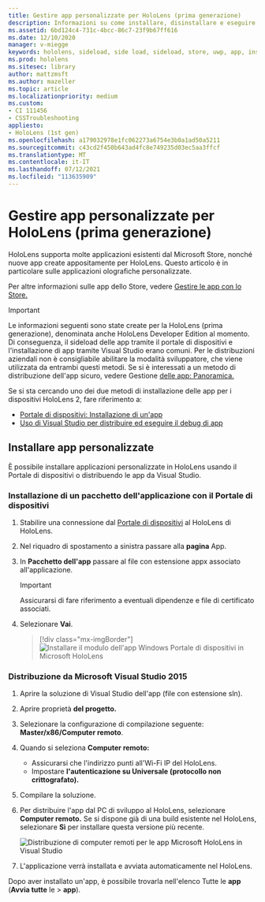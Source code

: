 ```yaml
---
title: Gestire app personalizzate per HoloLens (prima generazione)
description: Informazioni su come installare, disinstallare e eseguire il side load di app olografiche personalizzate nei dispositivi HoloLens usando il Portale di dispositivi e Visual Studio.
ms.assetid: 6bd124c4-731c-4bcc-86c7-23f9b67ff616
ms.date: 12/10/2020
manager: v-miegge
keywords: hololens, sideload, side load, sideload, store, uwp, app, install
ms.prod: hololens
ms.sitesec: library
author: mattzmsft
ms.author: mazeller
ms.topic: article
ms.localizationpriority: medium
ms.custom:
- CI 111456
- CSSTroubleshooting
appliesto:
- HoloLens (1st gen)
ms.openlocfilehash: a179032978e1fc062273a6754e3b0a1ad50a5211
ms.sourcegitcommit: c43cd2f450b643ad4fc8e749235d03ec5aa3ffcf
ms.translationtype: MT
ms.contentlocale: it-IT
ms.lasthandoff: 07/12/2021
ms.locfileid: "113635909"
---
```

# <a name="manage-custom-apps-for-hololens-1st-gen"></a>Gestire app personalizzate per HoloLens (prima generazione)

HoloLens supporta molte applicazioni esistenti dal Microsoft Store, nonché nuove app create appositamente per HoloLens. Questo articolo è in particolare sulle applicazioni olografiche personalizzate.  

Per altre informazioni sulle app dello Store, vedere [Gestire le app con lo Store.](holographic-store-apps.md)

> [!IMPORTANT]
> Le informazioni seguenti sono state create per la HoloLens (prima generazione), denominata anche HoloLens Developer Edition al momento. Di conseguenza, il sideload delle app tramite il portale di dispositivi e l'installazione di app tramite Visual Studio erano comuni. Per le distribuzioni aziendali non è consigliabile abilitare la modalità sviluppatore, che viene utilizzata da entrambi questi metodi. Se si è interessati a un metodo di distribuzione dell'app sicuro, vedere Gestione [delle app: Panoramica.](app-deploy-overview.md)
>
> Se si sta cercando uno dei due metodi di installazione delle app per i dispositivi HoloLens 2, fare riferimento a:
>
> - [Portale di dispositivi: Installazione di un'app](/windows/mixed-reality/develop/platform-capabilities-and-apis/using-the-windows-device-portal#installing-an-app)
> - [Uso di Visual Studio per distribuire ed eseguire il debug di app](/windows/mixed-reality/develop/platform-capabilities-and-apis/using-visual-studio)

## <a name="install-custom-apps"></a>Installare app personalizzate

È possibile installare applicazioni personalizzate in HoloLens usando il Portale di dispositivi o distribuendo le app da Visual Studio.

### <a name="installing-an-application-package-with-the-device-portal"></a>Installazione di un pacchetto dell'applicazione con il Portale di dispositivi

1. Stabilire una connessione dal [Portale di dispositivi](/windows/mixed-reality/using-the-windows-device-portal) al HoloLens di HoloLens.

1. Nel riquadro di spostamento a sinistra passare alla **pagina** App.

1. In **Pacchetto dell'app** passare al file con estensione appx associato all'applicazione.

   > [!IMPORTANT]
   > Assicurarsi di fare riferimento a eventuali dipendenze e file di certificato associati.

1. Selezionare **Vai**.

   > [!div class="mx-imgBorder"]
   > ![Installare il modulo dell'app Windows Portale di dispositivi in Microsoft HoloLens](images/deviceportal-appmanager.jpg)

### <a name="deploying-from-microsoft-visual-studio-2015"></a>Distribuzione da Microsoft Visual Studio 2015

1. Aprire la soluzione di Visual Studio dell'app (file con estensione sln).

1. Aprire proprietà **del progetto.**

1. Selezionare la configurazione di compilazione seguente: **Master/x86/Computer remoto**.

1. Quando si seleziona **Computer remoto:**
   - Assicurarsi che l'indirizzo punti all'Wi-Fi IP del HoloLens.
   - Impostare **l'autenticazione su Universale (protocollo non crittografato).**
   
1. Compilare la soluzione.

1. Per distribuire l'app dal PC di sviluppo al HoloLens, selezionare **Computer remoto.** Se si dispone già di una build esistente nel HoloLens, selezionare **Sì** per installare questa versione più recente.  

   ![Distribuzione di computer remoti per le app Microsoft HoloLens in Visual Studio](images/vs2015-remotedeployment.jpg)  
   
1. L'applicazione verrà installata e avviata automaticamente nel HoloLens.

Dopo aver installato un'app, è possibile trovarla nell'elenco Tutte le **app** (**Avvia tutte** le  >  **app**).

